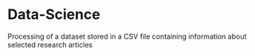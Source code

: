 # Data-Science

Processing of a dataset stored in a CSV file containing
information about selected research articles
